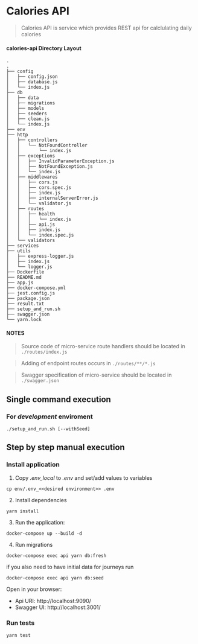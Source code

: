 # Calories API

> Calories API is service which provides REST api for calclulating daily calories 

#### calories-api Directory Layout

```
.
.
├── config
│   ├── config.json
│   ├── database.js
│   └── index.js
├── db
│   ├── data
│   ├── migrations
│   ├── models
│   ├── seeders
│   ├── clean.js
│   └── index.js
├── env
├── http
│   ├── controllers
│   │   └── NotFoundController
│   │       └── index.js
│   ├── exceptions
│   │   ├── InvalidParameterException.js
│   │   ├── NotFoundException.js
│   │   └── index.js
│   ├── middlewares
│   │   ├── cors.js
│   │   ├── cors.spec.js
│   │   ├── index.js
│   │   ├── internalServerError.js
│   │   └── validator.js
│   ├── routes
│   │   ├── health
│   │   │   └── index.js
│   │   ├── api.js
│   │   ├── index.js
│   │   └── index.spec.js
│   └── validators
├── services
├── utils
│   ├── express-logger.js
│   ├── index.js
│   └── logger.js
├── Dockerfile
├── README.md
├── app.js
├── docker-compose.yml
├── jest.config.js
├── package.json
├── result.txt
├── setup_and_run.sh
├── swagger.json
└── yarn.lock
```

#### NOTES

> Source code of micro-service route handlers should be located in `./routes/index.js`

> Adding of endpoint routes occurs in `./routes/**/*.js`

> Swagger specification of micro-service should be located in `./swagger.json`

## Single command execution

### For *development* enviroment
```./setup_and_run.sh [--withSeed]``` 

## Step by step manual execution

### Install application

1. Copy _.env_local_ to _.env_ and set/add values to variables

```
cp env/.env_<<desired environment>> .env
```

2. Install dependencies

```
yarn install
```

3. Run the application:

```
docker-compose up --build -d
```

4. Run migrations

```
docker-compose exec api yarn db:fresh
```

if you also need to have initial data for journeys run

```
docker-compose exec api yarn db:seed
```

Open in your browser:

- Api URI: http://localhost:9090/
- Swagger UI: http://localhost:3001/


### Run tests

```
yarn test
```
